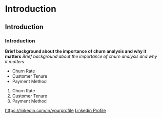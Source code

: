 # Introduction
## Introduction  
### Introduction  

**Brief background about the importance of churn analysis and why it matters**
*Brief background about the importance of churn analysis and why it matters*

- Churn Rate  
- Customer Tenure  
- Payment Method

1. Churn Rate  
2. Customer Tenure  
3. Payment Method

https://linkedin.com/in/yourprofile
[Linkedin Profile](https://linkedin.com/in/yourprofile)

